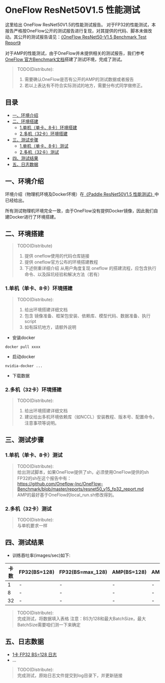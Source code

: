 <!-- omit in toc -->
# OneFlow ResNet50V1.5 性能测试

这里给出 OneFlow ResNet50V1.5的性能测试报告。
对于FP32的性能测试，本报告严格按OneFlow公开的测试报告进行复现，对其提供的代码、脚本未做改动。其公开的测试报告请见：[《OneFlow ResNet50-V1.5 Benchmark Test Report》](https://github.com/Oneflow-Inc/OneFlow-Benchmark/blob/master/reports/resnet50_v15_fp32_report.md)

对于AMP的性能测试，由于OneFlow并未提供相关的测试报告，我们参考[OneFlow 官方Benchmark文档](https://github.com/Oneflow-Inc/OneFlow-Benchmark/tree/master/Classification/cnns)搭建了测试环境，完成了测试。

> TODO(Distribute):<br>
> 1. 需要确认OneFlow是否有公开的AMP的测试数据或者报告
> 2. 若以上表达有不符合实际测试的地方，需要分布式同学做修正。

<!-- omit in toc -->
## 目录
- [一、环境介绍](#一环境介绍)
- [二、环境搭建](#二环境搭建)
  - [1.单机（单卡、8卡）环境搭建](#1单机单卡8卡环境搭建)
  - [2.多机（32卡）环境搭建](#2多机32卡环境搭建)
- [三、测试步骤](#三测试步骤)
  - [1.单机（单卡、8卡）测试](#1单机单卡8卡测试)
  - [2.多机（32卡）测试](#2多机32卡测试)
- [四、测试结果](#四测试结果)
- [五、日志数据](#五日志数据)

## 一、环境介绍
环境介绍（物理机环境及Docker环境）在[《Paddle ResNet50V1.5 性能测试》](../../)中已经给出。

所有测试物理机环境完全一致，由于OneFlow没有提供Docker镜像，因此我们自建Docker进行了环境搭建。

## 二、环境搭建

>  TODO(Distribute)<br>
> 1. 提供 oneflow使用的代码仓库链接<br>
> 2. 提供 oneflow官方公布的环境搭建教程<br>
> 3. 下述侧重详细介绍 从用户角度复现 oneflow 的搭建流程，应包含执行命令、以及踩坑经验和解决方法（若有）

### 1.单机（单卡、8卡）环境搭建

> TODO(Distribute):<br>
> 1. 给出环境搭建详细文档 <br>
> 2. 包含 镜像准备、框架包安装、依赖库、模型代码、数据准备、执行script <br>
> 3. 如有踩坑地方，请额外说明

- 安装docker
```
docker pull xxxx
```

- 启动docker
```
nvidia-docker ...
```

- 下载数据

### 2.多机（32卡）环境搭建

> TODO(Distribute):<br>
> 1. 给出环境搭建详细文档<br>
> 2. 建议给出多机环境依赖库（如NCCL）安装教程、版本号、配置命令，注意事项等说明。


## 三、测试步骤

### 1.单机（单卡、8卡）测试

> TODO(Distribute):<br>
> 给出测试脚本，如果OneFlow提供了sh，必须使用OneFlow提供的sh
> FP32的sh在这个报告中有： <br>
> https://github.com/Oneflow-Inc/OneFlow-Benchmark/blob/master/reports/resnet50_v15_fp32_report.md <br>
> AMP的最好基于OneFlow的local_run.sh修改得到。

### 2.多机（32卡）测试

> TODO(Distribute):<br>
> 与单机要求一样

## 四、测试结果

- 训练吞吐率(images/sec)如下:

|卡数 | FP32(BS=128) | FP32(BS=max_128) | AMP(BS=128) | AMP(BS=max_256)|
|-----|-----|-----|-----|-----|
|1 | - | - | - | -|
|8 | - | - | - | -|
|32 | - | - | - | -|

> TODO(Distribute):<br>
> 完成测试，将数据填入表格
> 注意：BS为128和最大BatchSize，最大BatchSize需要咱们测一下来确定

## 五、日志数据
- [1卡 FP32 BS=128 日志](./logs/)
- ...

> TODO(Distribute):<br>
> 完成测试，原始日志文件提交到log目录下，并更新链接

